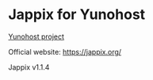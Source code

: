 Jappix for Yunohost
============

[Yunohost project](https://yunohost.org/)

Official website: <https://jappix.org/>

Jappix v1.1.4
